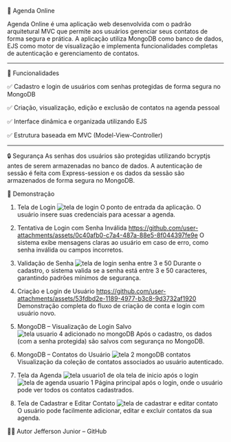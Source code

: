 📒 Agenda Online

Agenda Online é uma aplicação web desenvolvida com o padrão arquitetural MVC que permite aos usuários gerenciar seus contatos de forma segura e prática. A aplicação utiliza MongoDB como banco de dados, EJS como motor de visualização e implementa funcionalidades completas de autenticação e gerenciamento de contatos.

----------------------------

🚀 Funcionalidades

✅ Cadastro e login de usuários com senhas protegidas de forma segura no MongoDB

✅ Criação, visualização, edição e exclusão de contatos na agenda pessoal

✅ Interface dinâmica e organizada utilizando EJS

✅ Estrutura baseada em MVC (Model-View-Controller)

----------------------------

🔒 Segurança
As senhas dos usuários são protegidas utilizando bcryptjs antes de serem armazenadas no banco de dados. A autenticação de sessão é feita com Express-session e os dados da sessão são armazenados de forma segura no MongoDB.

📸 Demonstração

1. Tela de Login
![tela de login](https://github.com/user-attachments/assets/2b2b54f8-b2e8-49bb-b56a-cdac748a7a68)
O ponto de entrada da aplicação. O usuário insere suas credenciais para acessar a agenda.


2. Tentativa de Login com Senha Inválida
https://github.com/user-attachments/assets/0c40afb0-c7a4-487a-88e5-8f044397fe9e
O sistema exibe mensagens claras ao usuário em caso de erro, como senha inválida ou campos incorretos.


4. Validação de Senha
![tela de login senha entre 3 e 50](https://github.com/user-attachments/assets/271bfda7-7a8f-4907-bb57-f7fdcea335f3)
Durante o cadastro, o sistema valida se a senha está entre 3 e 50 caracteres, garantindo padrões mínimos de segurança.


4. Criação e Login de Usuário
https://github.com/user-attachments/assets/53fdbd2e-1189-4977-b3c8-9d3732af1920
Demonstração completa do fluxo de criação de conta e login com usuário novo.


5. MongoDB – Visualização de Login Salvo
![tela usuario 4 adicionado no mongoDB](https://github.com/user-attachments/assets/970f9e72-9c65-4da6-93c2-0ee7387b521b)
Após o cadastro, os dados (com a senha protegida) são salvos com segurança no MongoDB.


6. MongoDB – Contatos do Usuário
![tela 2 mongoDB contatos](https://github.com/user-attachments/assets/94302124-6108-497f-9985-4a0aba4d1c29)
Visualização da coleção de contatos associados ao usuário autenticado.


7. Tela da Agenda
![tela usuario1 de ola](https://github.com/user-attachments/assets/8f49a8c5-131f-42c0-9328-0d6626c6777b)
tela de inicio após o login
![tela de agenda usuario 1](https://github.com/user-attachments/assets/bb5e80e7-01db-4749-ac34-9047e9537464)
Página principal após o login, onde o usuário pode ver todos os contatos cadastrados.


8. Tela de Cadastrar e Editar Contato
![tela de cadastrar e editar contato](https://github.com/user-attachments/assets/6a58a05a-a11a-42fa-8eb9-dbee5dd6ac96)
O usuário pode facilmente adicionar, editar e excluir contatos da sua agenda.


👨‍💻 Autor
Jefferson Junior – GitHub












